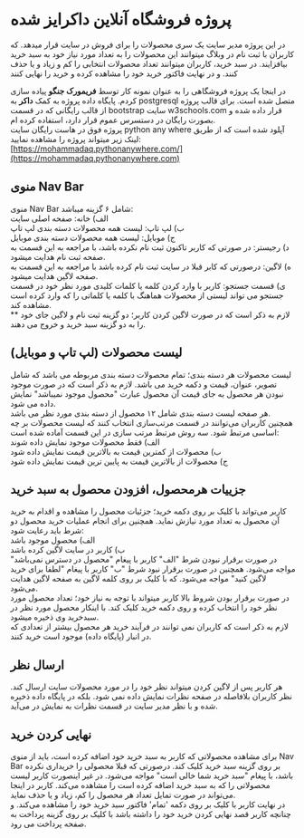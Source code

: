 # پروژه فروشگاه آنلاین داکرایز شده
در این پروژه مدیر سایت یک سری محصولات را برای فروش در سایت قرار میدهد. که کاربران با ثبت نام در وبلاگ میتوانند این محصولات را به تعداد مورد نیاز خود به سبد خرید بیافزایند. در سبد خرید، کاربران میتوانند تعداد محصولات انتخابی را کم و زیاد و یا حذف کنند. و در نهایت فاکتور خرید خود را مشاهده کرده و خرید را نهایی کنند  

در اینجا یک پروژه فروشگاهی را به عنوان نمونه کار توسط **فریمورک جنگو** پیاده سازی کردم. پایگاه داده پروژه به کمک **داکر** به
postgresql
متصل شده است. برای قالب پروژه از قالب رایگانی که در قسمت bootstrap سایت
w3schools.com
قرار داده شده و بصورت رایگان در دستسرس عموم قرار دارد، استفاده کرده ام.   
پروژه فوق در هاست رایگان سایت python any where آپلود شده است که از طریق لینک زیر میتواند پروژه را مشاهده نمایید:
[https://mohammadaq.pythonanywhere.com/](https://mohammadaq.pythonanywhere.com)
## منوی Nav Bar
منوی Nav Bar شامل ۶ گزینه میباشد:  
الف) خانه: صفحه اصلی سایت  
 ب) لپ تاپ: لیست همه محصولات دسته بندی لپ تاپ  
ج)  موبایل: لیست همه محصولات دسته بندی موبایل  
د) رجیستر: در صورتی که کاربر تاکنون ثبت نام نکرده باشد، با مراجعه به این قسمت به صفحه ثبت نام هدایت میشود.  
ه)  لاگین: درصورتی که کابر قبلا در سایت ثبت نام کرده باشد با مراجعه به این قسمت به صفحه لاگین هدایت میشود.  
ی)  قسمت جستجو: کاربر با وارد کردن کلمه یا کلمات کلیدی مورد نظر خود در قسمت جستجو می تواند لیستی از محصولات هماهنگ با کلمه یا کلماتی را که وارد کرده است مشاهده کند.  
** لازم به ذکر است که در صورت لاگین کردن کاربر؛ دو گزینه ثبت نام و لاگین جای خود را به دو گزینه سبد خرید و خروج می دهند.  

## لیست محصولات (لپ تاپ و موبایل) 

لیست محصولات هر دسته بندی؛ تمام محصولات دسته بندی مربوطه می باشد که شامل تصویر، عنوان،  قیمت و دکمه خرید می باشد. لازم به ذکر است که در صورت موجود نبودن هر محصول به جای قیمت آن محصول عبارت "محصول موجود نمیباشد" نمایش داده می شود.  
 هر صفحه لیست دسته بندی شامل ۱۲ محصول از دسته بندی مورد نظر می باشد.  
 همچنین کاربران می‌توانند در قسمت مرتب‌سازی انتخاب کنند که لیست محصولات بر چه اساسی مرتبط شود. سه روش مرتبط مرتب سازی در این قسمت آماده شده است:  
الف) فقط محصولات موجود نمایش داده شوند   
ب) محصولات از کمترین قیمت به بالاترین قیمت نمایش داده شود   
ج) محصولات از بالاترین قیمت به پایین ترین قیمت نمایش داده شود

## جزییات هرمحصول، افزودن محصول به سبد خرید

 کاربر می‌تواند با کلیک بر روی دکمه خرید؛ جزئیات محصول را مشاهده و اقدام به خرید آن محصول به تعداد مورد نیازش نماید. همچنین برای انجام عملیات خرید محصول دو شرط باید رعایت شود:  
 الف) محصول موجود باشد   
ب) کاربر در سایت لاگین کرده باشد  
در صورت برقرار نبودن شرط "الف" کاربر با پیغام "محصول در دسترس نمی‌باشد" مواجه می‌شود. همچنین در صورت برقرار نبود شرط "ب" کاربر با پیغام "لطفا برای خرید لاگین کنید" مواجه می‌شود. که با کلیک بر روی کلمه لاگین به صفحه لاگین هدایت می‌شود.  
 در صورت برقرار بودن شروط بالا کاربر میتواند با توجه به نیاز خود؛ تعداد محصول مورد نظر خود را انتخاب کرده و روی دکمه خرید کلیک کند. با اینکار محصول مورد نظر در سبدخرید وی ذخیره میشود.  
 لازم به ذکر است که کاربران نمی توانند در فرآیند خرید هر محصول بیشتر از تعدادی که در انبار (پایگاه داده) موجود است خرید کنند.    
 
 ## ارسال نظر

 هر کاربر پس از لاگین کردن میتواند نظر خود را در مورد محصولات سایت ارسال کند. نظر کاربران بلافاصله در صفحه نظرات نمایش داده نمی شود. بلکه در پایگاه داده ذخیره شده و با نظر مدیر سایت در قسمت نظرات به نمایش در می‌آید.  
  ## نهایی کردن خرید

 برای مشاهده محصولاتی که کاربر به سبد خرید خود اضافه کرده است، باید از منوی Nav Bar بر روی گزینه سبد خرید کلیک کند. درصورتی که قبلا محصولی را خریداری نکرده باشد، با پیغام "سبد خرید شما خالی است" مواجه می‌شود. در غیر اینصورت کاربر لیست محصولاتی را که به سبد خرید اضافه کرده است را مشاهده می‌کند. کاربر در اینجا می‌تواند در صورت تمایل تعداد هر محصول را کم، زیاد و یا حذف نماید.  
 در نهایت کاربر با کلیک بر روی دکمه 'تمام' فاکتور سبد خرید خود را مشاهده می‌کند. و چنانچه کاربر قصد نهایی کردن خرید خود را داشته باشد با کلیک بر روی گزینه پرداخت به صفحه پرداخت می رود.  


